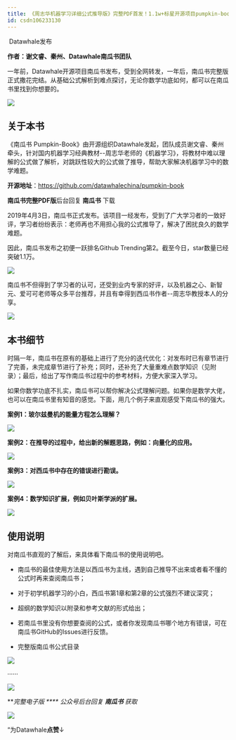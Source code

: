```yaml
---
title: 《周志华机器学习详细公式推导版》完整PDF首发！1.1w+标星开源项目pumpkin-book...
id: csdn106233130
---
```


 Datawhale发布 

**作者：谢文睿、秦州、Datawhale南瓜书团队**

一年前，Datawhale开源项目南瓜书发布，受到全网转发，一年后，南瓜书完整版正式撒花完结。从基础公式解析到难点探讨，无论你数学功底如何，都可以在南瓜书里找到你想要的。

![](../img/445d82ddfe622fc9121b41a5b187425f.png)

## 关于本书

《南瓜书 Pumpkin-Book》由开源组织Datawhale发起，团队成员谢文睿、秦州牵头，针对国内机器学习经典教材--周志华老师的《机器学习》，将教材中难以理解的公式做了解析，对跳跃性较大的公式做了推导，帮助大家解决机器学习中的数学难题。

**开源地址**：https://github.com/datawhalechina/pumpkin-book

**南瓜书完整PDF版**后台回复 **南瓜书** 下载

2019年4月3日，南瓜书正式发布。该项目一经发布，受到了广大学习者的一致好评，学习者纷纷表示：老师再也不用担心我的公式推导了，解决了困扰良久的数学难题。

因此，南瓜书发布之初便一跃排名Github Trending第2。截至今日，star数量已经突破1.1万。

![](../img/5e79d1794c6eb985c57173416640d728.png)

南瓜书不但得到了学习者的认可，还受到业内专家的好评，以及机器之心、新智元、爱可可老师等众多平台推荐，并且有幸得到西瓜书作者--周志华教授本人的分享。

![](../img/a6fdacc0fb59f23e296184f957c40561.png)

## 本书细节

时隔一年，南瓜书在原有的基础上进行了充分的迭代优化：对发布时已有章节进行了完善，未完成章节进行了补充；同时，还补充了大量重难点数学知识（见附录）；最后，给出了写作南瓜书过程中的参考材料，方便大家深入学习。

如果你数学功底不扎实，南瓜书可以帮你解决公式理解问题。如果你是数学大佬，也可以在南瓜书里有知音的感觉。下面，用几个例子来直观感受下南瓜书的强大。

**案例1：玻尔兹曼机的能量方程怎么理解？**

![](../img/f77402338427e5e308188645ab45616c.png)

**案例2：在推导的过程中，给出新的解题思路，例如：向量化的应用。**

![](../img/e166aeb401a8ee9dae081c15a64fdc49.png)

**案例3：对西瓜书中存在的错误进行勘误。**

![](../img/3f0f04678d653bd70209e7d1b4d4183f.png)

**案例4：数学知识扩展，例如贝叶斯学派的扩展。**

![](../img/2698a7e286ac5ffa90e46e46fb11b89d.png)

## 使用说明

对南瓜书直观的了解后，来具体看下南瓜书的使用说明吧。

*   南瓜书的最佳使用方法是以西瓜书为主线，遇到自己推导不出来或者看不懂的公式时再来查阅南瓜书；

*   对于初学机器学习的小白，西瓜书第1章和第2章的公式强烈不建议深究；

*   超纲的数学知识以附录和参考文献的形式给出；

*   若南瓜书里没有你想要查阅的公式，或者你发现南瓜书哪个地方有错误，可在南瓜书GitHub的Issues进行反馈。

*   完整版南瓜书公式目录

![](../img/ac62470d8518b5a915c0215d132861a5.png)

······

![](../img/7c6de609900cf1e749d31c6572f358c2.png)

***完整电子版 **** 公众号后台回复 ****南瓜书**** 获取*

![](../img/ac1260bd6d55ebcd4401293b8b1ef5ff.png)

“为Datawhale**点赞**↓